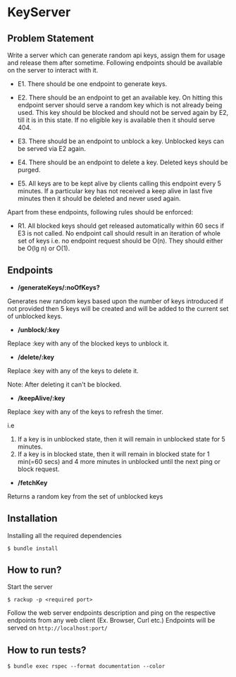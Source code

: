 # KeyServer

## Problem Statement
Write a server which can generate random api keys, assign them for usage and release them after sometime. Following endpoints should be available on the server to interact with it.

* E1. There should be one endpoint to generate keys.

* E2. There should be an endpoint to get an available key. On hitting this endpoint server should serve a random key which is not already being used. This key should be blocked and should not be served again by E2, till it is in this state. If no eligible key is available then it should serve 404.

* E3. There should be an endpoint to unblock a key. Unblocked keys can be served via E2 again.

* E4. There should be an endpoint to delete a key. Deleted keys should be purged.

* E5. All keys are to be kept alive by clients calling this endpoint every 5 minutes. If a particular key has not received a keep alive in last five minutes then it should be deleted and never used again.

Apart from these endpoints, following rules should be enforced:

* R1. All blocked keys should get released automatically within 60 secs if E3 is not called.
No endpoint call should result in an iteration of whole set of keys i.e. no endpoint request should be O(n). They should either be O(lg n) or O(1).

## Endpoints
*  **/generateKeys/:noOfKeys?**

Generates new random keys based upon the number of keys introduced if not provided then 5 keys will be created and will be added to the current set of unblocked keys.

*  **/unblock/:key**

Replace :key with any of the blocked keys to unblock it.

*  **/delete/:key**

Replace :key with any of the keys to delete it.

Note: After deleting it can't be blocked.

*  **/keepAlive/:key**

Replace :key with any of the keys to refresh the timer.

i.e

1. If a key is in unblocked state, then it will remain in unblocked state for 5 minutes.
2. If a key is in blocked state, then it will remain in blocked state for 1 min(=60 secs) and 4 more minutes in unblocked until the next ping or block request.

* **/fetchKey**

Returns a random key from the set of unblocked keys

## Installation

Installing all the  required dependencies

```
$ bundle install
```

## How to run?

Start the server
```
$ rackup -p <required port>
```

Follow the web server endpoints description and ping on the respective endpoints from any web client (Ex. Browser, Curl etc.)
Endpoints will be served on `http://localhost:port/`

## How to run tests?

```
$ bundle exec rspec --format documentation --color
```